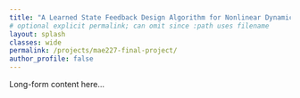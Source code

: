 ```yaml
---
title: "A Learned State Feedback Design Algorithm for Nonlinear Dynamical Systems"
# optional explicit permalink; can omit since :path uses filename
layout: splash
classes: wide
permalink: /projects/mae227-final-project/
author_profile: false
---
```

Long-form content here…
